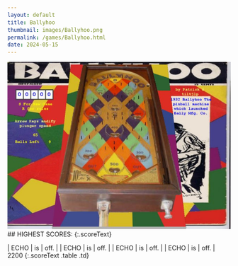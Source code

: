 ```yaml
---
layout: default
title: Ballyhoo
thumbnail: images/Ballyhoo.png
permalink: /games/Ballyhoo.html
date: 2024-05-15
---
```


<img src="../images/Ballyhoo.png" class="gameThumbnail img-fluid mx-auto align-middle">
## HIGHEST SCORES:
{:.scoreText}

| ECHO | is | off. | 
| ECHO | is | off. | 
| ECHO | is | off. | 
| ECHO | is | off. | 
2200 
{:.scoreText .table .td}
